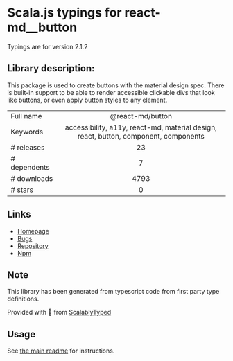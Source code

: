 
# Scala.js typings for react-md__button

Typings are for version 2.1.2

## Library description:
This package is used to create buttons with the material design spec. There is built-in support to be able to render accessible clickable divs that look like buttons, or even apply button styles to any element.

|                    |                 |
| ------------------ | :-------------: |
| Full name          | @react-md/button |
| Keywords           | accessibility, a11y, react-md, material design, react, button, component, components |
| # releases         | 23 |
| # dependents       | 7 |
| # downloads        | 4793 |
| # stars            | 0 |

## Links
- [Homepage](https://react-md.dev/packages/button/demos)
- [Bugs](https://github.com/mlaursen/react-md/issues)
- [Repository](https://github.com/mlaursen/react-md)
- [Npm](https://www.npmjs.com/package/%40react-md%2Fbutton)
    


## Note
This library has been generated from typescript code from first party type definitions.

Provided with :purple_heart: from [ScalablyTyped](https://github.com/oyvindberg/ScalablyTyped)

## Usage
See [the main readme](../../readme.md) for instructions.


